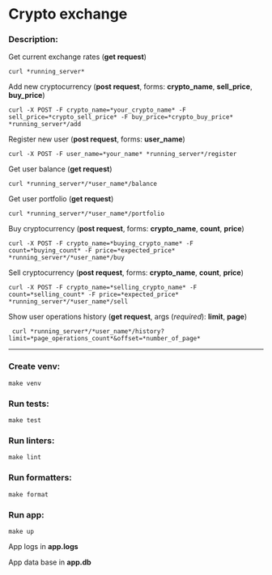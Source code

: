# Crypto exchange

### Description:
Get current exchange rates (**get request**)

    curl *running_server*

Add new cryptocurrency (**post request**, forms: **crypto_name**, **sell_price**, **buy_price**)

    curl -X POST -F crypto_name=*your_crypto_name* -F sell_price=*crypto_sell_price* -F buy_price=*crypto_buy_price* *running_server*/add

Register new user (**post request**, forms: **user_name**)
    
    curl -X POST -F user_name=*your_name* *running_server*/register

Get user balance (**get request**)

    curl *running_server*/*user_name*/balance

Get user portfolio (**get request**)

    curl *running_server*/*user_name*/portfolio

Buy cryptocurrency (**post request**, forms: **crypto_name**, **count**, **price**)

    curl -X POST -F crypto_name=*buying_crypto_name* -F count=*buying_count* -F price=*expected_price* *running_server*/*user_name*/buy

Sell cryptocurrency (**post request**, forms: **crypto_name**, **count**, **price**)

    curl -X POST -F crypto_name=*selling_crypto_name* -F count=*selling_count* -F price=*expected_price* *running_server*/*user_name*/sell

Show user operations history (**get request**, args (*required*): **limit**, **page**)
     
     curl *running_server*/*user_name*/history?limit=*page_operations_count*&offset=*number_of_page*
___

### Create venv:
    make venv

### Run tests:
    make test

### Run linters:
    make lint

### Run formatters:
    make format

### Run app:
    make up

App logs in **app.logs**

App data base in  **app.db**
